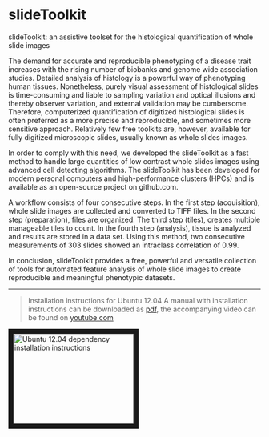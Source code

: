slideToolkit
============

slideToolkit: an assistive toolset for the histological quantification of whole slide images

The demand for accurate and reproducible phenotyping of a disease trait increases with the rising number of biobanks and genome wide association studies. Detailed analysis of histology is a powerful way of phenotyping human tissues. Nonetheless, purely visual assessment of histological slides is time-consuming and liable to sampling variation and optical illusions and thereby observer variation, and external validation may be cumbersome. Therefore, computerized quantification of digitized histological slides is often preferred as a more precise and reproducible, and sometimes more sensitive approach. Relatively few free toolkits are, however, available for fully digitized microscopic slides, usually known as whole slides images.

In order to comply with this need, we developed the slideToolkit as a fast method to handle large quantities of low contrast whole slides images using advanced cell detecting algorithms. The slideToolkit has been developed for modern personal computers and high-performance clusters (HPCs) and is available as an open-source project on github.com.

A workflow consists of four consecutive steps. In the first step (acquisition), whole slide images are collected and converted to TIFF files. In the second step (preparation), files are organized. The third step (tiles), creates multiple manageable tiles to count. In the fourth step (analysis), tissue is analyzed and results are stored in a data set. Using this method, two consecutive measurements of 303 slides showed an intraclass correlation of 0.99.

In conclusion, slideToolkit provides a free, powerful and versatile collection of tools for automated feature analysis of whole slide images to create reproducible and meaningful phenotypic datasets.

-----------------------------------------------
> Installation instructions for Ubuntu 12.04 A manual with installation instructions can be downloaded as [pdf](guides/slideToolkit-Ubuntu_12.04-installation-manual.pdf), the accompanying video can be found on [youtube.com](http://youtu.be/KVpZgC9pUAg)

<a href="http://www.youtube.com/watch?feature=player_embedded&v=KVpZgC9pUAg
" target="_blank"><img src="http://img.youtube.com/vi/KVpZgC9pUAg/0.jpg" 
alt="Ubuntu 12.04 dependency installation instructions" width="240" height="180" border="10" /></a>